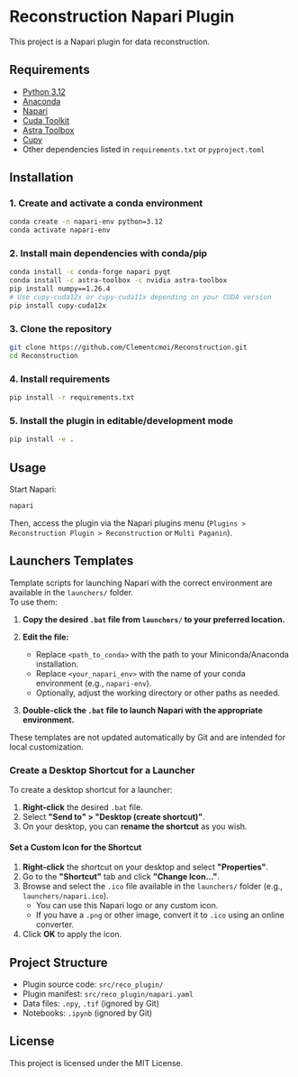 # Reconstruction Napari Plugin

This project is a Napari plugin for data reconstruction.

## Requirements

- [Python 3.12](https://www.python.org/downloads/release/python-3129/)
- [Anaconda](https://www.anaconda.com/)
- [Napari](https://napari.org/)
- [Cuda Toolkit](https://developer.nvidia.com/cuda-toolkit)
- [Astra Toolbox](https://www.astra-toolbox.com/)
- [Cupy](https://cupy.dev/)
- Other dependencies listed in `requirements.txt` or `pyproject.toml`

## Installation

### 1. Create and activate a conda environment

```bash
conda create -n napari-env python=3.12
conda activate napari-env
```

### 2. Install main dependencies with conda/pip

```bash
conda install -c conda-forge napari pyqt
conda install -c astra-toolbox -c nvidia astra-toolbox
pip install numpy==1.26.4
# Use cupy-cuda12x or cupy-cuda11x depending on your CUDA version
pip install cupy-cuda12x 
```

### 3. Clone the repository

```bash
git clone https://github.com/Clementcmoi/Reconstruction.git
cd Reconstruction
```

### 4. Install requirements

```bash
pip install -r requirements.txt
```

### 5. Install the plugin in editable/development mode

```bash
pip install -e .
```

## Usage

Start Napari:

```bash
napari
```

Then, access the plugin via the Napari plugins menu (`Plugins > Reconstruction Plugin > Reconstruction` or `Multi Paganin`).

## Launchers Templates

Template scripts for launching Napari with the correct environment are available in the `launchers/` folder.  
To use them:

1. **Copy the desired `.bat` file from `launchers/` to your preferred location.**
2. **Edit the file:**  
   - Replace `<path_to_conda>` with the path to your Miniconda/Anaconda installation.
   - Replace `<your_napari_env>` with the name of your conda environment (e.g., `napari-env`).
   - Optionally, adjust the working directory or other paths as needed.

3. **Double-click the `.bat` file to launch Napari with the appropriate environment.**

These templates are not updated automatically by Git and are intended for local customization.

### Create a Desktop Shortcut for a Launcher

To create a desktop shortcut for a launcher:

1. **Right-click** the desired `.bat` file.
2. Select **"Send to" > "Desktop (create shortcut)"**.
3. On your desktop, you can **rename the shortcut** as you wish.

#### Set a Custom Icon for the Shortcut

1. **Right-click** the shortcut on your desktop and select **"Properties"**.
2. Go to the **"Shortcut"** tab and click **"Change Icon..."**.
3. Browse and select the `.ico` file available in the `launchers/` folder (e.g., `launchers/napari.ico`).
   - You can use this Napari logo or any custom icon.
   - If you have a `.png` or other image, convert it to `.ico` using an online converter.
4. Click **OK** to apply the icon.

## Project Structure

- Plugin source code: `src/reco_plugin/`
- Plugin manifest: `src/reco_plugin/napari.yaml`
- Data files: `.npy`, `.tif` (ignored by Git)
- Notebooks: `.ipynb` (ignored by Git)

## License

This project is licensed under the MIT License.